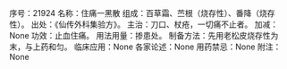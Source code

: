 序号：21924
名称：住痛一黑散
组成：百草霜、苎根（烧存性）、番降（烧存性）。
出处：《仙传外科集验方》。
主治：刀口、杖疮，一切痛不止者。
加减：None
功效：止血住痛。
用法用量：掺患处。
制备方法：先用老松皮烧存性为末，与上药和匀。
临床应用：None
各家论述：None
用药禁忌：None
附注：None
